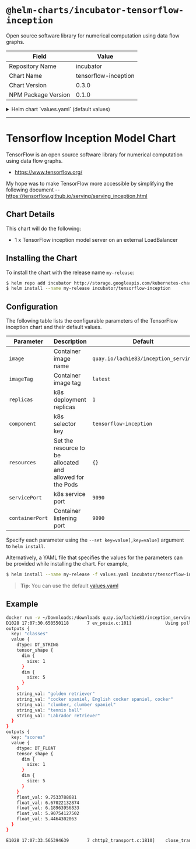 # `@helm-charts/incubator-tensorflow-inception`

Open source software library for numerical computation using data flow graphs.

| Field               | Value                |
| ------------------- | -------------------- |
| Repository Name     | incubator            |
| Chart Name          | tensorflow-inception |
| Chart Version       | 0.3.0                |
| NPM Package Version | 0.1.0                |

<details>

<summary>Helm chart `values.yaml` (default values)</summary>

```yaml
# Default values for tensorflow-inception.
# This is a YAML-formatted file.
# Declare name/value pairs to be passed into your templates.
# name: value

serviceType: LoadBalancer
servicePort: 9090
containerPort: 9090
component: 'tensorflow-inception'
replicas: 1
image: 'quay.io/lachie83/inception_serving'
imageTag: 'latest'
imagePullPolicy: 'IfNotPresent'
resources: {}
#  limits:
#    nvidia.com/gpu: 1
#    cpu: 100m
#    memory: 256Mi
#  requests:
#    nvidia.com/gpu: 1
#    cpu: 100m
#    memory: 256Mi
```

</details>

---

# Tensorflow Inception Model Chart

TensorFlow is an open source software library for numerical computation using data flow graphs.

- https://www.tensorflow.org/

My hope was to make TensorFlow more accessible by simplifying the following document -- https://tensorflow.github.io/serving/serving_inception.html

## Chart Details

This chart will do the following:

- 1 x TensorFlow inception model server on an external LoadBalancer

## Installing the Chart

To install the chart with the release name `my-release`:

```bash
$ helm repo add incubator http://storage.googleapis.com/kubernetes-charts-incubator
$ helm install --name my-release incubator/tensorflow-inception
```

## Configuration

The following table lists the configurable parameters of the TensorFlow inception chart and their default values.

| Parameter       | Description                                               | Default                              |
| --------------- | --------------------------------------------------------- | ------------------------------------ |
| `image`         | Container image name                                      | `quay.io/lachie83/inception_serving` |
| `imageTag`      | Container image tag                                       | `latest`                             |
| `replicas`      | k8s deployment replicas                                   | `1`                                  |
| `component`     | k8s selector key                                          | `tensorflow-inception`               |
| `resources`     | Set the resource to be allocated and allowed for the Pods | `{}`                                 |
| `servicePort`   | k8s service port                                          | `9090`                               |
| `containerPort` | Container listening port                                  | `9090`                               |

Specify each parameter using the `--set key=value[,key=value]` argument to `helm install`.

Alternatively, a YAML file that specifies the values for the parameters can be provided while installing the chart. For example,

```bash
$ helm install --name my-release -f values.yaml incubator/tensorflow-inception
```

> **Tip**: You can use the default [values.yaml](values.yaml)

## Example

```bash
docker run -v ~/Downloads:/downloads quay.io/lachie83/inception_serving /serving/bazel-bin/tensorflow_serving/example/inception_client --server=$INCEPTION_SERVICE_IP:9090 --image=/downloads/dog.jpg
D1028 17:07:30.650550118       7 ev_posix.c:101]             Using polling engine: poll
outputs {
  key: "classes"
  value {
    dtype: DT_STRING
    tensor_shape {
      dim {
        size: 1
      }
      dim {
        size: 5
      }
    }
    string_val: "golden retriever"
    string_val: "cocker spaniel, English cocker spaniel, cocker"
    string_val: "clumber, clumber spaniel"
    string_val: "tennis ball"
    string_val: "Labrador retriever"
  }
}
outputs {
  key: "scores"
  value {
    dtype: DT_FLOAT
    tensor_shape {
      dim {
        size: 1
      }
      dim {
        size: 5
      }
    }
    float_val: 9.7533788681
    float_val: 6.67022132874
    float_val: 6.18963956833
    float_val: 5.90754127502
    float_val: 5.4464302063
  }
}

E1028 17:07:33.565394639       7 chttp2_transport.c:1810]    close_transport: {"created":"@1477674453.565348591","description":"FD shutdown","file":"src/core/lib/iomgr/ev_poll_posix.c","file_line":427}
```
